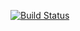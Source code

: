 [![Build Status](https://travis-ci.org/adbutt/vue-spa.svg?branch=master)](https://travis-ci.org/adbutt/vue-spa)
